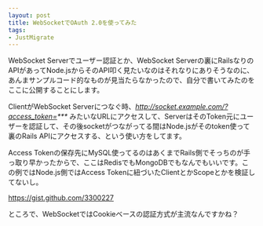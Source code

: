 ```yaml
---
layout: post
title: WebSocketでOAuth 2.0を使ってみた
tags:
- JustMigrate
---
```

<p>WebSocket Serverでユーザー認証とか、WebSocket Serverの裏にRailsなりのAPIがあってNode.jsからそのAPI叩く見たいなのはそれなりにありそうなのに、あんまサンプルコード的なものが見当たらなかったので、自分で書いてみたのをここに公開することにします。</p>
<p>ClientがWebSocket Serverにつなぐ時、<em><a href="http://socket.example.com/?access_token="><a href="http://socket.example.com/?access_token=">http://socket.example.com/?access_token=</a></a>***</em> みたいなURLにアクセスして、ServerはそのToken元にユーザーを認証して、その後socketがつながってる間はNode.jsがそのtoken使って裏のRails APIにアクセスする、という使い方をしてます。</p>
<p>Access Tokenの保存先にMySQL使ってるのはあくまでRails側でそっちのが手っ取り早かったからで、ここはRedisでもMongoDBでもなんでもいいです。この例ではNode.js側ではAccess Tokenに紐づいたClientとかScopeとかを検証してないし。</p>
<p><a href="https://gist.github.com/3300227"><a href="https://gist.github.com/3300227">https://gist.github.com/3300227</a></a></p>
<p>ところで、WebSocketではCookieベースの認証方式が主流なんですかね？</p>
